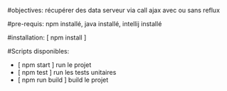 #objectives:
récupérer des data serveur via call ajax avec ou sans reflux


#pre-requis:
npm installé,
java installé,
intellij installé

#installation:
 [ npm install ]


#Scripts disponibles:
  - [ npm start ] run le projet
  - [ npm test ] run les tests unitaires
  - [ npm run build ] build le projet
